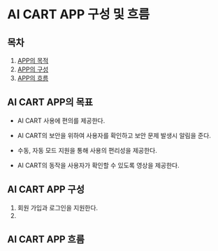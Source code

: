 # AI CART APP 구성 및 흐름

## 목차
1. [APP의 목적](##AI-CART-APP의-목표)
2. [APP의 구성](##AI-CART-APP-구성)
3. [APP의 흐름](##AI-CART-APP-흐름)


## AI CART APP의 목표

- AI CART 사용에 편의를 제공한다.

- AI CART의 보안을 위하여 사용자를 확인하고 보안 문제 발생시 알림을 준다.

- 수동, 자동 모드 지원을 통해 사용의 편리성을 제공한다.

- AI CART의 동작을 사용자가 확인할 수 있도록 영상을 제공한다.


## AI CART APP 구성

1. 회원 가입과 로그인을 지원한다.
2. 


## AI CART APP 흐름